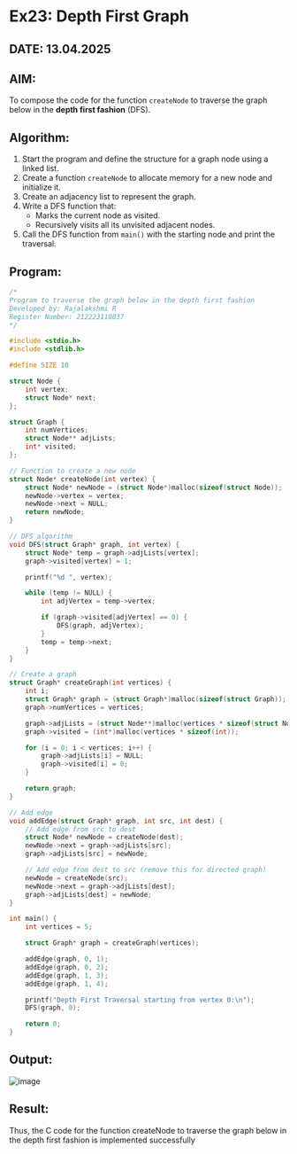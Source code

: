 # Ex23: Depth First Graph  
## DATE: 13.04.2025  

## AIM:  
To compose the code for the function `createNode` to traverse the graph below in the **depth first fashion** (DFS).

## Algorithm:

1. Start the program and define the structure for a graph node using a linked list.
2. Create a function `createNode` to allocate memory for a new node and initialize it.
3. Create an adjacency list to represent the graph.
4. Write a DFS function that:
   - Marks the current node as visited.
   - Recursively visits all its unvisited adjacent nodes.
5. Call the DFS function from `main()` with the starting node and print the traversal.

## Program:

```c
/*
Program to traverse the graph below in the depth first fashion
Developed by: Rajalakshmi R
Register Number: 212223110037
*/

#include <stdio.h>
#include <stdlib.h>

#define SIZE 10

struct Node {
    int vertex;
    struct Node* next;
};

struct Graph {
    int numVertices;
    struct Node** adjLists;
    int* visited;
};

// Function to create a new node
struct Node* createNode(int vertex) {
    struct Node* newNode = (struct Node*)malloc(sizeof(struct Node));
    newNode->vertex = vertex;
    newNode->next = NULL;
    return newNode;
}

// DFS algorithm
void DFS(struct Graph* graph, int vertex) {
    struct Node* temp = graph->adjLists[vertex];
    graph->visited[vertex] = 1;

    printf("%d ", vertex);

    while (temp != NULL) {
        int adjVertex = temp->vertex;

        if (graph->visited[adjVertex] == 0) {
            DFS(graph, adjVertex);
        }
        temp = temp->next;
    }
}

// Create a graph
struct Graph* createGraph(int vertices) {
    int i;
    struct Graph* graph = (struct Graph*)malloc(sizeof(struct Graph));
    graph->numVertices = vertices;

    graph->adjLists = (struct Node**)malloc(vertices * sizeof(struct Node*));
    graph->visited = (int*)malloc(vertices * sizeof(int));

    for (i = 0; i < vertices; i++) {
        graph->adjLists[i] = NULL;
        graph->visited[i] = 0;
    }

    return graph;
}

// Add edge
void addEdge(struct Graph* graph, int src, int dest) {
    // Add edge from src to dest
    struct Node* newNode = createNode(dest);
    newNode->next = graph->adjLists[src];
    graph->adjLists[src] = newNode;

    // Add edge from dest to src (remove this for directed graph)
    newNode = createNode(src);
    newNode->next = graph->adjLists[dest];
    graph->adjLists[dest] = newNode;
}

int main() {
    int vertices = 5;

    struct Graph* graph = createGraph(vertices);

    addEdge(graph, 0, 1);
    addEdge(graph, 0, 2);
    addEdge(graph, 1, 3);
    addEdge(graph, 1, 4);

    printf("Depth First Traversal starting from vertex 0:\n");
    DFS(graph, 0);

    return 0;
}
```

## Output:
![image](https://github.com/user-attachments/assets/ad99ff1c-abbc-4297-b25c-a741b1a232f5)


## Result:
Thus, the C code for the function createNode to traverse the graph below in the depth first fashion is implemented successfully
